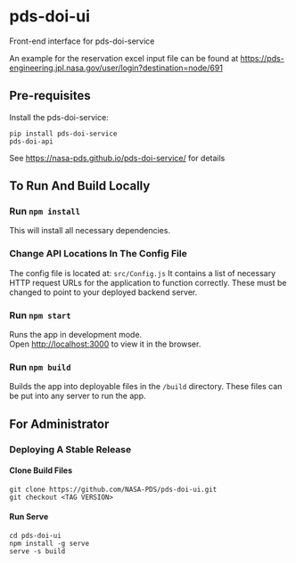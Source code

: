 # pds-doi-ui
Front-end interface for pds-doi-service

An example for the reservation excel input file can be found at https://pds-engineering.jpl.nasa.gov/user/login?destination=node/691

## Pre-requisites

Install the pds-doi-service:

```
pip install pds-doi-service
pds-doi-api
```

See https://nasa-pds.github.io/pds-doi-service/ for details

## To Run And Build Locally

### Run `npm install` 

This will install all necessary dependencies.

### Change API Locations In The Config File

The config file is located at: `src/Config.js` It contains a list of necessary HTTP request URLs for the application to function correctly. These must be changed to point to your deployed backend server.

### Run `npm start`

Runs the app in development mode.<br />
Open [http://localhost:3000](http://localhost:3000) to view it in the browser.

### Run `npm build`

Builds the app into deployable files in the `/build` directory.
These files can be put into any server to run the app.

## For Administrator

### Deploying A Stable Release

#### Clone Build Files

```
git clone https://github.com/NASA-PDS/pds-doi-ui.git
git checkout <TAG VERSION>
```

#### Run Serve

```
cd pds-doi-ui
npm install -g serve
serve -s build
```



